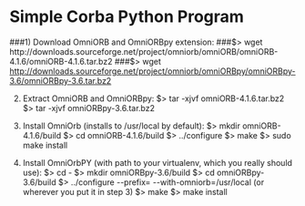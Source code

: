 # Simple Corba Python Program
###1) Download OmniORB and OmniORBpy extension:
###$> wget http://downloads.sourceforge.net/project/omniorb/omniORB/omniORB-4.1.6/omniORB-4.1.6.tar.bz2
###$> wget http://downloads.sourceforge.net/project/omniorb/omniORBpy/omniORBpy-3.6/omniORBpy-3.6.tar.bz2

2) Extract OmniORB and OmniORBpy:
    $> tar -xjvf omniORB-4.1.6.tar.bz2
    $> tar -xjvf omniORBpy-3.6.tar.bz2

3) Install OmniOrb (installs to /usr/local by default):
    $> mkdir omniORB-4.1.6/build
    $> cd omniORB-4.1.6/build
    $> ../configure
    $> make
    $> sudo make install

4) Install OmniOrbPY (with path to your virtualenv, which you really should use):
    $> cd -
    $> mkdir omniORBpy-3.6/build
    $> cd omniORBpy-3.6/build
    $> ../configure --prefix=<path-to-your-virtualenv> --with-omniorb=/usr/local (or wherever you put it in step 3)
    $> make
    $> make install
